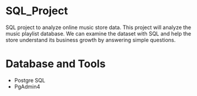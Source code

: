 # SQL_Project

SQL project to analyze online music store data.
This project will analyze the music playlist database. We can examine the dataset with SQL and help the store understand its business growth by answering simple questions.

# Database and Tools

* Postgre SQL
* PgAdmin4


